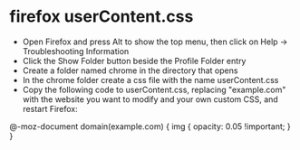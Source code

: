# firefox userContent.css

* Open Firefox and press Alt to show the top menu, then click on Help → Troubleshooting Information
* Click the Show Folder button beside the Profile Folder entry
* Create a folder named chrome in the directory that opens
* In the chrome folder create a css file with the name userContent.css
* Copy the following code to userContent.css, replacing "example.com" with the website you want to modify and your own custom CSS, and restart Firefox:

@-moz-document domain(example.com) {
    img { opacity: 0.05 !important; }
}

